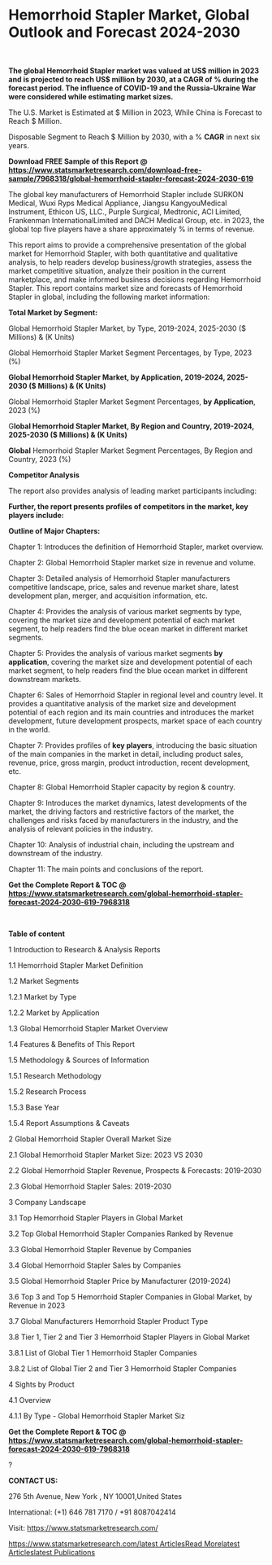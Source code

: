 <h1>Hemorrhoid Stapler Market, Global Outlook and Forecast 2024-2030</h1><br/><p><strong>The global Hemorrhoid Stapler market was valued at US$ million in 2023 and is projected to reach US$ million by 2030, at a <strong>CAGR</strong> of % during the forecast period. The influence of COVID-19 and the Russia-Ukraine War were considered while estimating market sizes.</strong></p>
 
 
 
 <p>The U.S. Market is Estimated at $ Million in 2023, While China is Forecast to Reach $ Million.</p>
 
 
 
 <p>Disposable Segment to Reach $ Million by 2030, with a % <strong>CAGR</strong> in next six years.</p>
 
 
 
 <p><strong>Download FREE Sample of this Report @ <a href="https://www.statsmarketresearch.com/download-free-sample/7968318/global-hemorrhoid-stapler-forecast-2024-2030-619">https://www.statsmarketresearch.com/download-free-sample/7968318/global-hemorrhoid-stapler-forecast-2024-2030-619</a></strong></p>
 
 
 
 <p>The global key manufacturers of Hemorrhoid Stapler include SURKON Medical, Wuxi Ryps Medical Appliance, Jiangsu KangyouMedical Instrument, Ethicon US, LLC., Purple Surgical, Medtronic, ACl Limited, Frankenman InternationalLimited and DACH Medical Group, etc. in 2023, the global top five players have a share approximately % in terms of revenue.</p>
 
 
 
 <p>This report aims to provide a comprehensive presentation of the global market for Hemorrhoid Stapler, with both quantitative and qualitative analysis, to help readers develop business/growth strategies, assess the market competitive situation, analyze their position in the current marketplace, and make informed business decisions regarding Hemorrhoid Stapler. This report contains market size and forecasts of Hemorrhoid Stapler in global, including the following market information:</p>
 
 
 
 <p><strong>Total Market by Segment:</strong></p>
 
 
 
 <p>Global Hemorrhoid Stapler Market, by Type, 2019-2024, 2025-2030 ($ Millions) & (K Units)</p>
 
 
 
 <p>Global Hemorrhoid Stapler Market Segment Percentages, by Type, 2023 (%)</p>
 
 
 
 <p><strong>Global Hemorrhoid Stapler Market, <strong>by Application</strong>, 2019-2024, 2025-2030 ($ Millions) & (K Units)</strong></p>
 
 
 
 <p>Global Hemorrhoid Stapler Market Segment Percentages, <strong>by Application</strong>, 2023 (%)</p>
 
 
 
 <p>G<strong>lobal Hemorrhoid Stapler Market, By Region and Country, 2019-2024, 2025-2030 ($ Millions) & (K Units)</strong></p>
 
 
 
 <p><strong>Global</strong> Hemorrhoid Stapler Market Segment Percentages, By Region and Country, 2023 (%)</p>
 
 
 
 <p><strong>Competitor Analysis</strong></p>
 
 
 
 <p>The report also provides analysis of leading market participants including:</p>
 
 
 
 <p><strong>Further, the report presents profiles of competitors in the market, <strong>key players</strong> include:</strong></p>
 
 
 
 <p><strong>Outline of Major Chapters:</strong></p>
 
 
 
 <p>Chapter 1: Introduces the definition of Hemorrhoid Stapler, market overview.</p>
 
 
 
 <p>Chapter 2: Global Hemorrhoid Stapler market size in revenue and volume.</p>
 
 
 
 <p>Chapter 3: Detailed analysis of Hemorrhoid Stapler manufacturers competitive landscape, price, sales and revenue market share, latest development plan, merger, and acquisition information, etc.</p>
 
 
 
 <p>Chapter 4: Provides the analysis of various market segments by type, covering the market size and development potential of each market segment, to help readers find the blue ocean market in different market segments.</p>
 
 
 
 <p>Chapter 5: Provides the analysis of various market segments <strong>by application</strong>, covering the market size and development potential of each market segment, to help readers find the blue ocean market in different downstream markets.</p>
 
 
 
 <p>Chapter 6: Sales of Hemorrhoid Stapler in regional level and country level. It provides a quantitative analysis of the market size and development potential of each region and its main countries and introduces the market development, future development prospects, market space of each country in the world.</p>
 
 
 
 <p>Chapter 7: Provides profiles of <strong>key players</strong>, introducing the basic situation of the main companies in the market in detail, including product sales, revenue, price, gross margin, product introduction, recent development, etc.</p>
 
 
 
 <p>Chapter 8: Global Hemorrhoid Stapler capacity by region & country.</p>
 
 
 
 <p>Chapter 9: Introduces the market dynamics, latest developments of the market, the driving factors and restrictive factors of the market, the challenges and risks faced by manufacturers in the industry, and the analysis of relevant policies in the industry.</p>
 
 
 
 <p>Chapter 10: Analysis of industrial chain, including the upstream and downstream of the industry.</p>
 
 
 
 <p>Chapter 11: The main points and conclusions of the report.</p>
 
 
 
 <div><b>Get the Complete Report & TOC @ <a href="https://www.statsmarketresearch.com/global-hemorrhoid-stapler-forecast-2024-2030-619-7968318">https://www.statsmarketresearch.com/global-hemorrhoid-stapler-forecast-2024-2030-619-7968318</a></b></div>
 
 
 
 <p><br />
 
 <b>Table of content</b></p>
 
 
 
 <p>1 Introduction to Research & Analysis Reports<br />
 
 1.1 Hemorrhoid Stapler Market Definition<br />
 
 1.2 Market Segments<br />
 
 1.2.1 Market by Type<br />
 
 1.2.2 Market by Application<br />
 
 1.3 Global Hemorrhoid Stapler Market Overview<br />
 
 1.4 Features & Benefits of This Report<br />
 
 1.5 Methodology & Sources of Information<br />
 
 1.5.1 Research Methodology<br />
 
 1.5.2 Research Process<br />
 
 1.5.3 Base Year<br />
 
 1.5.4 Report Assumptions & Caveats<br />
 
 2 Global Hemorrhoid Stapler Overall Market Size<br />
 
 2.1 Global Hemorrhoid Stapler Market Size: 2023 VS 2030<br />
 
 2.2 Global Hemorrhoid Stapler Revenue, Prospects & Forecasts: 2019-2030<br />
 
 2.3 Global Hemorrhoid Stapler Sales: 2019-2030<br />
 
 3 Company Landscape<br />
 
 3.1 Top Hemorrhoid Stapler Players in Global Market<br />
 
 3.2 Top Global Hemorrhoid Stapler Companies Ranked by Revenue<br />
 
 3.3 Global Hemorrhoid Stapler Revenue by Companies<br />
 
 3.4 Global Hemorrhoid Stapler Sales by Companies<br />
 
 3.5 Global Hemorrhoid Stapler Price by Manufacturer (2019-2024)<br />
 
 3.6 Top 3 and Top 5 Hemorrhoid Stapler Companies in Global Market, by Revenue in 2023<br />
 
 3.7 Global Manufacturers Hemorrhoid Stapler Product Type<br />
 
 3.8 Tier 1, Tier 2 and Tier 3 Hemorrhoid Stapler Players in Global Market<br />
 
 3.8.1 List of Global Tier 1 Hemorrhoid Stapler Companies<br />
 
 3.8.2 List of Global Tier 2 and Tier 3 Hemorrhoid Stapler Companies<br />
 
 4 Sights by Product<br />
 
 4.1 Overview<br />
 
 4.1.1 By Type - Global Hemorrhoid Stapler Market Siz</p>
 
 
 
 <div><b>Get the Complete Report & TOC @ <a href="https://www.statsmarketresearch.com/global-hemorrhoid-stapler-forecast-2024-2030-619-7968318">https://www.statsmarketresearch.com/global-hemorrhoid-stapler-forecast-2024-2030-619-7968318</a></b></div>
 
 
 
 <p>? </p>
 
 
 
 <p><b>CONTACT US:</b><br />
 
 276 5th Avenue, New York , NY 10001,United States<br />
 
 International: (+1) 646 781 7170 / +91 8087042414<br />
 
 Visit: <a href="https://www.statsmarketresearch.com/">https://www.statsmarketresearch.com/</a><br />
 
 <a href="https://gyeongbokgung.com">https://www.statsmarketresearch.com/</a><a href="https://hallyeomaritime.com">latest Articles</a><a href="https://jingwansa.com">Read More</a><a href="https://nguoiviet.jp/">latest Articles</a><a href="https://www.intelmarketresearch.com/">latest Publications</a></p>